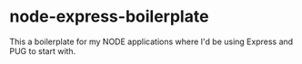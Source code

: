 # node-express-boilerplate

This a boilerplate for my NODE applications where I'd be using Express and PUG to start with.
